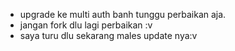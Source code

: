 - upgrade ke multi auth banh tunggu perbaikan aja.
- jangan fork dlu lagi perbaikan :v
- saya turu dlu sekarang males update nya:v
